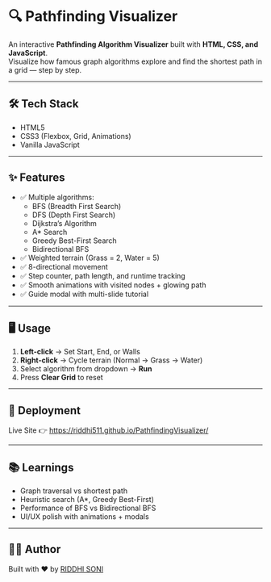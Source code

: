 # 🔍 Pathfinding Visualizer

An interactive **Pathfinding Algorithm Visualizer** built with **HTML, CSS, and JavaScript**.  
Visualize how famous graph algorithms explore and find the shortest path in a grid — step by step.

---

## 🛠 Tech Stack
- HTML5
- CSS3 (Flexbox, Grid, Animations)
- Vanilla JavaScript

---

## ✨ Features
- ✅ Multiple algorithms:
  - BFS (Breadth First Search)
  - DFS (Depth First Search)
  - Dijkstra’s Algorithm
  - A* Search
  - Greedy Best-First Search
  - Bidirectional BFS
- ✅ Weighted terrain (Grass = 2, Water = 5)
- ✅ 8-directional movement
- ✅ Step counter, path length, and runtime tracking
- ✅ Smooth animations with visited nodes + glowing path
- ✅ Guide modal with multi-slide tutorial

---

## 🖥 Usage
1. **Left-click** → Set Start, End, or Walls  
2. **Right-click** → Cycle terrain (Normal → Grass → Water)  
3. Select algorithm from dropdown → **Run**  
4. Press **Clear Grid** to reset  

---

## 🚀 Deployment
Live Site 👉 https://riddhi511.github.io/PathfindingVisualizer/

---

## 📚 Learnings
- Graph traversal vs shortest path
- Heuristic search (A*, Greedy Best-First)
- Performance of BFS vs Bidirectional BFS
- UI/UX polish with animations + modals

---

## 👩‍💻 Author
Built with ❤️ by [RIDDHI SONI](https://github.com/riddhi511)

